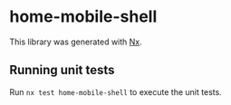 # home-mobile-shell

This library was generated with [Nx](https://nx.dev).

## Running unit tests

Run `nx test home-mobile-shell` to execute the unit tests.
